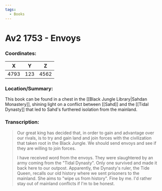 ```yaml
---
tags:
  - Books
---
```

# Av2 1753 - Envoys

### Coordinates:
| **X** | **Y**| **Z** |
|:-----:|:----:|:-----:|
|4793  |123   |4562  |

### Location/Summary:
This book can be found in a chest in the [[Black Jungle Library|Sahdan Monastery]], shining light on a conflict between [[Sahd]] and the [[Tidal Dynasty]] that led to Sahd's furthered isolation from the mainland.

### Transcription:
> Our great king has decided that, in order to gain and advantage over our rivals, is to try and gain land and join forces with the civilization that taken root in the Black Jungle. We should send envoys and see if they are willing to join forces.
>
>  I have received word from the envoys. They were slaughtered by an army coming from the "Tidal Dynasty". Only one survived and made it back here to our outpost. Apparently, the Dynasty's ruler, the Tide Queen, recalls our old history where we sent prisoners to the mainland. She aims to "wipe us from history". Fine by me. I'd rather stay out of mainland conflicts if I'm to be honest.

